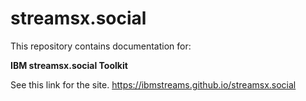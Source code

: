 # streamsx.social

This repository contains documentation for:


**IBM streamsx.social Toolkit**

See this link for the site. https://ibmstreams.github.io/streamsx.social
